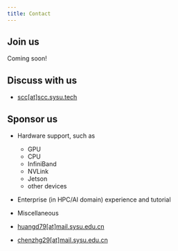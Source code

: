 ```yaml
---
title: Contact
---
```


## Join us

Coming soon!

## Discuss with us

- [scc[at]scc.sysu.tech](mailto:scc@scc.sysu.tech)

## Sponsor us

- Hardware support, such as
  - GPU
  - CPU
  - InfiniBand
  - NVLink
  - Jetson
  - other devices
- Enterprise (in HPC/AI domain) experience and tutorial
- Miscellaneous

- [huangd79[at]mail.sysu.edu.cn](mailto:huangd79@mail.sysu.edu.cn)
- [chenzhg29[at]mail.sysu.edu.cn](mailto:chenzhg29@mail.sysu.edu.cn)
